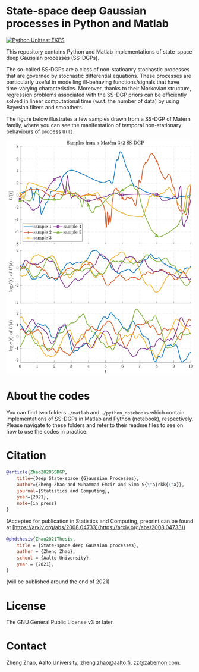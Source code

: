 # State-space deep Gaussian processes in Python and Matlab

[![Python Unittest EKFS](https://github.com/zgbkdlm/ssdgp/actions/workflows/py_unittest.yml/badge.svg)](https://github.com/zgbkdlm/ssdgp/actions/workflows/py_unittest.yml)

This repository contains Python and Matlab implementations of state-space deep Gaussian processes (SS-DGPs).

The so-called SS-DGPs are a class of non-statioanry stochastic processes that are governed by stochastic differential equations. These processes are particularly useful in modelling ill-behaving functions/signals that have time-varying characteristics. Moreover, thanks to their Markovian structure, regression problems associated with the SS-DGP priors can be efficiently solved in linear computational time (w.r.t. the number of data) by using Bayesian filters and smoothers. 

The figure below illustrates a few samples drawn from a SS-DGP of Matern family, where you can see the manifestation of temporal non-stationary behaviours of process `U(t)`.

![Samples from a Matern 3/2 SS-DGP prior](./samples-ssdgp-m32.svg)

# About the codes

You can find two folders `./matlab` and `./python_notebooks` which contain implementations of SS-DGPs in Matlab and Python (notebook), respectively. Please navigate to these folders and refer to their readme files to see on how to use the codes in practice. 

# Citation

```bibtex
@article{Zhao2020SSDGP,
	title={Deep State-space {G}aussian Processes},
	author={Zheng Zhao and Muhammad Emzir and Simo S{\"a}rkk{\"a}},
	journal={Statistics and Computing},
	year={2021},
	note={in press}
}
```
(Accepted for publication in Statistics and Computing, preprint can be found at [https://arxiv.org/abs/2008.04733](https://arxiv.org/abs/2008.04733))

```bibtex
@phdthesis{Zhao2021Thesis,
	title = {State-space deep Gaussian processes},
	author = {Zheng Zhao},
	school = {Aalto University},
	year = {2021},
}
```
(will be published around the end of 2021)

# License

The GNU General Public License v3 or later.

# Contact

Zheng Zhao, Aalto University, zheng.zhao@aalto.fi, zz@zabemon.com.
